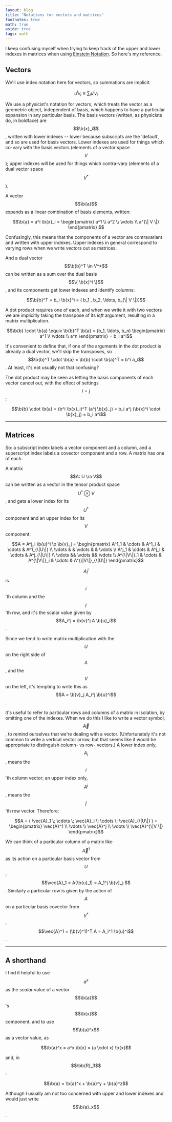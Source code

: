 ```yaml
---
layout: blog
title: "Notations for vectors and matrices"
footnotes: true
math: true
aside: true
tags: math
---
```


I keep confusing myself when trying to keep track of the upper and lower indexes in matrices when using [Einstein Notation](Einstein_notation). So here's my reference.

<!--more-->

## Vectors

We'll use index notation here for vectors, so summations are implicit.

$$u^i v_i \equiv \sum_i u^i v_i$$

We use a physicist's notation for vectors, which treats the vector as a geometric object, independent of basis, which happens to have a particular expansion in any particular basis. The basis vectors (written, as physicists do, in boldface) are $$\b{x}_i$$, written with lower indexes -- lower because subscripts are the 'default', and so are used for basis vectors. Lower indexes are used for things which co-vary with the basis vectors (elements of a vector space $$V$$); upper indexes will be used for things which contra-vary (elements of a dual vector space $$V^*$$).

A vector $$\b{a}$$ expands as a linear combination of basis elements, written:

$$\b{a} = a^i \b{x}_i = \begin{pmatrix} a^1 \\ a^2 \\ \vdots \\ a^{\| V \|} \end{pmatrix} $$

Confusingly, this means that the components of a vector are contravariant and written with upper indexes. Upper indexes in general correspond to varying rows when we write vectors out as matrices.

And a dual vector $$\b{b}^T \in V^*$$ can be written as a sum over the dual basis $$\{ \b{x}^i \}$$, and its components get lower indexes and identify columns:

$$\b{b}^T = b_i \b{x}^i = ( b_1 , b_2, \ldots, b_{\| V \|})$$

A dot product requires one of each, and when we write it with two vectors we are implicitly taking the transpose of its _left_ argument, resulting in a matrix multiplication.

$$\b{b} \cdot \b{a} \equiv  \b{b}^T \b{a} = (b_1, \ldots, b_n) \begin{pmatrix} a^1 \\ \vdots \\ a^n \end{pmatrix} = b_i a^i$$

It's convenient to define that, if one of the arguments in the dot product is already a dual vector, we'll skip the transposes, so $$\b{b}^T \cdot \b{a} = \b{b} \cdot \b{a}^T = b^i a_i$$. At least, it's not usually not that confusing?

The dot product may be seen as letting the basis components of each vector cancel out, with the effect of settings $$i=j$$:

$$\b{b} \cdot \b{a} = (b^i \b{x}_i)^T (a^j \b{x}_j) = b_i a^j (\b{x}^i \cdot \b{x}_j) = b_i a^i$$

---------

## Matrices

So: a subscript index labels a vector component and a column, and a superscript index labels a covector component and a row. A matrix has one of each.

A matrix $$A: U \ra V$$ can be written as a vector in the tensor product space $$U^* \otimes V$$, and gets a lower index for its $$U^*$$ component and an upper index for its $$V$$ component:

$$A = A^j_i \b{u}^i \o \b{v}_j = 
\begin{pmatrix} 
A^1_1 & \cdots & A^1_i & \cdots & A^1_{\|U\|} \\ 
\vdots &  & \vdots & & \vdots \\
A^j_1 & \cdots & A^j_i & \cdots & A^j_{\|U\|} \\
\vdots && \vdots && \vdots \\
 A^{\|V\|}_1 & \cdots & A^{\|V\|}_i & \cdots & A^{\|V\|}_{\|U\|} 
 \end{pmatrix}$$

$$A^j_i$$ is $$i$$'th column and the $$j$$'th row, and it's the scalar value given by $$A_i^j = \b{v}^j A \b{u}_i$$.

Since we tend to write matrix multiplication with the $$U$$ on the right side of $$A$$, and the $$V$$ on the left, it's tempting to write this as $$A = \b{v}_j A_i^j \b{u}^i$$.

It's useful to refer to particular rows and columns of a matrix in isolation, by omitting one of the indexes. When we do this I like to write a vector symbol, $$\vec{A}$$, to remind ourselves that we're dealing with a vector. (Unfortunately it's not common to write a vertical vector arrow, but that seems like it would be appropriate to distinguish column- vs row- vectors.) A lower index only, $$A_i$$, means the $$i$$'th column vector; an upper index only, $$A^j$$, means the $$j$$'th row vector. Therefore:

$$A = ( \vec{A}_1 \;  \cdots \; \vec{A}_i \; \cdots \;  \vec{A}_{\|U\|} ) = \begin{pmatrix} \vec{A}^1 \\ \vdots \\ \vec{A}^j \\ \vdots \\ \vec{A}^{\|V \|} \end{pmatrix}$$

We can think of a particular column of a matrix like $$\vec{A}^1$$ as its action on a particular basis vector from $$U$$: $$\vec{A}_1 = A(\b{u}_1) = A_1^j \b{v}_j $$. Similarly a particular row is given by the action of $$A$$ on a particular basis covector from $$V^*$$: $$\vec{A}^1 = (\b{v}^1)^T A = A_i^1 \b{u}^i$$.

-----

## A shorthand

I find it helpful to use $$a^x$$ as the _scalar_ value of a vector $$\b{a}$$'s $$\b{x}$$ component, and to use $$\b{a}^x$$ as a vector value, as

$$\b{a}^x = a^x \b{x} = (a \cdot x) \b{x}$$

and, in $$\bb{R}_3$$:

$$\b{a} = \b{a}^x + \b{a}^y + \b{a}^z$$

Although I usually am not too concerned with upper and lower indexes and would just write $$\b{a}_x$$.
